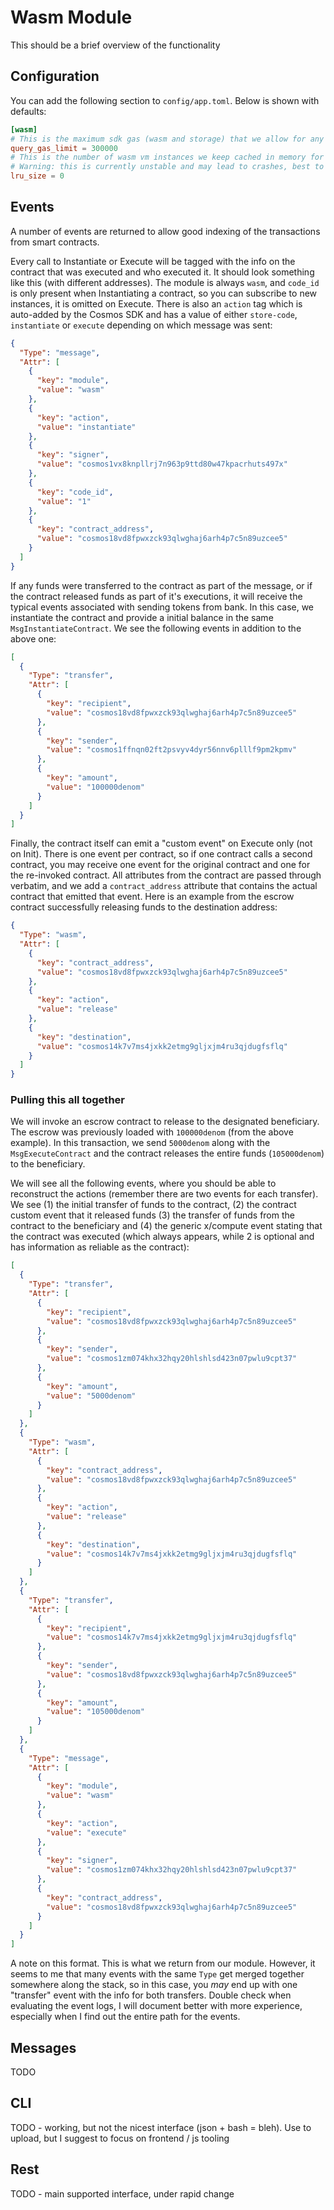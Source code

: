 # Wasm Module

This should be a brief overview of the functionality

## Configuration

You can add the following section to `config/app.toml`. Below is shown with defaults:

```toml
[wasm]
# This is the maximum sdk gas (wasm and storage) that we allow for any x/compute "smart" queries
query_gas_limit = 300000
# This is the number of wasm vm instances we keep cached in memory for speed-up
# Warning: this is currently unstable and may lead to crashes, best to keep for 0 unless testing locally
lru_size = 0
```

## Events

A number of events are returned to allow good indexing of the transactions from smart contracts.

Every call to Instantiate or Execute will be tagged with the info on the contract that was executed and who executed it.
It should look something like this (with different addresses). The module is always `wasm`, and `code_id` is only present
when Instantiating a contract, so you can subscribe to new instances, it is omitted on Execute. There is also an `action` tag
which is auto-added by the Cosmos SDK and has a value of either `store-code`, `instantiate` or `execute` depending on which message
was sent:

```json
{
  "Type": "message",
  "Attr": [
    {
      "key": "module",
      "value": "wasm"
    },
    {
      "key": "action",
      "value": "instantiate"
    },
    {
      "key": "signer",
      "value": "cosmos1vx8knpllrj7n963p9ttd80w47kpacrhuts497x"
    },
    {
      "key": "code_id",
      "value": "1"
    },
    {
      "key": "contract_address",
      "value": "cosmos18vd8fpwxzck93qlwghaj6arh4p7c5n89uzcee5"
    }
  ]
}
```

If any funds were transferred to the contract as part of the message, or if the contract released funds as part of it's executions,
it will receive the typical events associated with sending tokens from bank. In this case, we instantiate the contract and
provide a initial balance in the same `MsgInstantiateContract`. We see the following events in addition to the above one:

```json
[
  {
    "Type": "transfer",
    "Attr": [
      {
        "key": "recipient",
        "value": "cosmos18vd8fpwxzck93qlwghaj6arh4p7c5n89uzcee5"
      },
      {
        "key": "sender",
        "value": "cosmos1ffnqn02ft2psvyv4dyr56nnv6plllf9pm2kpmv"
      },
      {
        "key": "amount",
        "value": "100000denom"
      }
    ]
  }
]
```

Finally, the contract itself can emit a "custom event" on Execute only (not on Init).
There is one event per contract, so if one contract calls a second contract, you may receive
one event for the original contract and one for the re-invoked contract. All attributes from the contract are passed through verbatim,
and we add a `contract_address` attribute that contains the actual contract that emitted that event.
Here is an example from the escrow contract successfully releasing funds to the destination address:

```json
{
  "Type": "wasm",
  "Attr": [
    {
      "key": "contract_address",
      "value": "cosmos18vd8fpwxzck93qlwghaj6arh4p7c5n89uzcee5"
    },
    {
      "key": "action",
      "value": "release"
    },
    {
      "key": "destination",
      "value": "cosmos14k7v7ms4jxkk2etmg9gljxjm4ru3qjdugfsflq"
    }
  ]
}
```

### Pulling this all together

We will invoke an escrow contract to release to the designated beneficiary.
The escrow was previously loaded with `100000denom` (from the above example).
In this transaction, we send `5000denom` along with the `MsgExecuteContract`
and the contract releases the entire funds (`105000denom`) to the beneficiary.

We will see all the following events, where you should be able to reconstruct the actions
(remember there are two events for each transfer). We see (1) the initial transfer of funds
to the contract, (2) the contract custom event that it released funds (3) the transfer of funds
from the contract to the beneficiary and (4) the generic x/compute event stating that the contract
was executed (which always appears, while 2 is optional and has information as reliable as the contract):

```json
[
  {
    "Type": "transfer",
    "Attr": [
      {
        "key": "recipient",
        "value": "cosmos18vd8fpwxzck93qlwghaj6arh4p7c5n89uzcee5"
      },
      {
        "key": "sender",
        "value": "cosmos1zm074khx32hqy20hlshlsd423n07pwlu9cpt37"
      },
      {
        "key": "amount",
        "value": "5000denom"
      }
    ]
  },
  {
    "Type": "wasm",
    "Attr": [
      {
        "key": "contract_address",
        "value": "cosmos18vd8fpwxzck93qlwghaj6arh4p7c5n89uzcee5"
      },
      {
        "key": "action",
        "value": "release"
      },
      {
        "key": "destination",
        "value": "cosmos14k7v7ms4jxkk2etmg9gljxjm4ru3qjdugfsflq"
      }
    ]
  },
  {
    "Type": "transfer",
    "Attr": [
      {
        "key": "recipient",
        "value": "cosmos14k7v7ms4jxkk2etmg9gljxjm4ru3qjdugfsflq"
      },
      {
        "key": "sender",
        "value": "cosmos18vd8fpwxzck93qlwghaj6arh4p7c5n89uzcee5"
      },
      {
        "key": "amount",
        "value": "105000denom"
      }
    ]
  },
  {
    "Type": "message",
    "Attr": [
      {
        "key": "module",
        "value": "wasm"
      },
      {
        "key": "action",
        "value": "execute"
      },
      {
        "key": "signer",
        "value": "cosmos1zm074khx32hqy20hlshlsd423n07pwlu9cpt37"
      },
      {
        "key": "contract_address",
        "value": "cosmos18vd8fpwxzck93qlwghaj6arh4p7c5n89uzcee5"
      }
    ]
  }
]
```

A note on this format. This is what we return from our module. However, it seems to me that many events with the same `Type`
get merged together somewhere along the stack, so in this case, you _may_ end up with one "transfer" event with the info for
both transfers. Double check when evaluating the event logs, I will document better with more experience, especially when I
find out the entire path for the events.

## Messages

TODO

## CLI

TODO - working, but not the nicest interface (json + bash = bleh). Use to upload, but I suggest to focus on frontend / js tooling

## Rest

TODO - main supported interface, under rapid change
